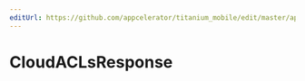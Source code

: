 ```yaml
---
editUrl: https://github.com/appcelerator/titanium_mobile/edit/master/apidoc/Modules/Cloud/ACLs/ACLs.yml
---
```

# CloudACLsResponse

<TypeHeader/>

<ApiDocs/>
